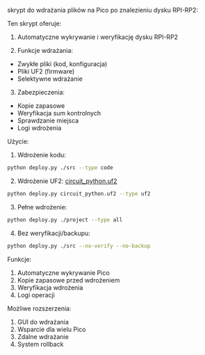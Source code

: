 skrypt do wdrażania plików na Pico po znalezieniu dysku RPI-RP2:

Ten skrypt oferuje:

1. Automatyczne wykrywanie i weryfikację dysku RPI-RP2

2. Funkcje wdrażania:
- Zwykłe pliki (kod, konfiguracja)
- Pliki UF2 (firmware)
- Selektywne wdrażanie

3. Zabezpieczenia:
- Kopie zapasowe
- Weryfikacja sum kontrolnych
- Sprawdzanie miejsca
- Logi wdrożenia

Użycie:

1. Wdrożenie kodu:
```bash
python deploy.py ./src --type code
```

2. Wdrożenie UF2: [circuit_python.uf2](circuit_python.uf2)
```bash
python deploy.py circuit_python.uf2 --type uf2
```

3. Pełne wdrożenie:
```bash
python deploy.py ./project --type all
```

4. Bez weryfikacji/backupu:
```bash
python deploy.py ./src --no-verify --no-backup
```

Funkcje:
1. Automatyczne wykrywanie Pico
2. Kopie zapasowe przed wdrożeniem
3. Weryfikacja wdrożenia
4. Logi operacji

Możliwe rozszerzenia:
1. GUI do wdrażania
2. Wsparcie dla wielu Pico
3. Zdalne wdrażanie
4. System rollback

